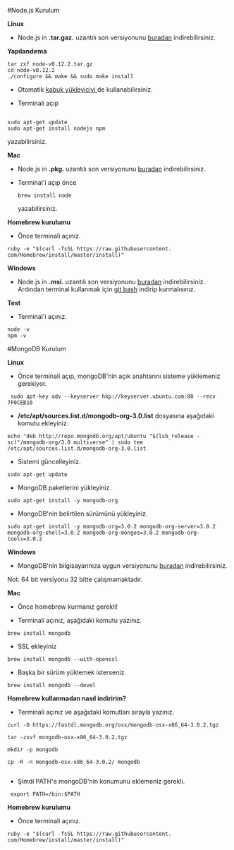 

#Node.js Kurulum

**Linux**


* Node.js in **.tar.gaz.** uzantılı son versiyonunu [buradan](https://nodejs.org/download/)    indirebilirsiniz.

**Yapılandırma**
<pre><code>tar zxf node-v0.12.2.tar.gz
cd node-v0.12.2
./configure && make && sudo make install</code></pre>


*  Otomatik [kabuk yükleyiciyi ](https://github.com/taaem/nodejs-linux-installer/releases) de kullanabilirsiniz. 


* Terminali açıp 
<pre><code>
sudo apt-get update
sudo apt-get install nodejs npm</code></pre> 
yazabilirsiniz.

**Mac**


* Node.js in **.pkg.** uzantılı son versiyonunu [buradan](https://nodejs.org/download/)    indirebilirsiniz.

* Terminal'i açıp önce <pre><code>brew install node</code></pre> yazabilirsiniz.


**Homebrew kurulumu**

* Önce terminali açınız.

<pre><code>ruby -e "$(curl -fsSL https://raw.githubusercontent.
com/Homebrew/install/master/install)"</code></pre>



**Windows**

* Node.js in **.msi.** uzantılı son versiyonunu [buradan](https://nodejs.org/download/) indirebilirsiniz.
Ardından terminal kullanmak için [git bash](http://git-scm.com/) indirip kurmalısınız.



**Test**

* Terminal'i açınız.
<pre><code>node -v 
npm -v </code></pre>





#MongoDB Kurulum

**Linux**

* Önce terminali açıp, mongoDB'nin açık anahtarını sisteme yüklemeniz gerekiyor.

<pre><code> sudo apt-key adv --keyserver hkp://keyserver.ubuntu.com:80 --recv 7F0CEB10
</code></pre>

* **/etc/apt/sources.list.d/mongodb-org-3.0.list** dosyasına aşağıdaki komutu ekleyiniz.

<pre><code>echo "deb http://repo.mongodb.org/apt/ubuntu "$(lsb_release -sc)"/mongodb-org/3.0 multiverse" | sudo tee /etc/apt/sources.list.d/mongodb-org-3.0.list
</code></pre> 

* Sistemi güncelleyiniz.

<pre><code>sudo apt-get update
</code></pre>

* MongoDB paketlerini yükleyiniz.

<pre><code>sudo apt-get install -y mongodb-org
</code></pre>

* MongoDB'nin belirtilen sürümünü yükleyiniz.

<pre><code>sudo apt-get install -y mongodb-org=3.0.2 mongodb-org-server=3.0.2 mongodb-org-shell=3.0.2 mongodb-org-mongos=3.0.2 mongodb-org-tools=3.0.2
</code></pre>

**Windows**

* MongoDB'nin bilgisayarınıza uygun versiyonunu [buradan](http://www.mongodb.org/downloads) indirebilirsiniz.

Not: 64 bit versiyonu 32 bitte çalışmamaktadır.


**Mac**

* Önce homebrew kurmanız gerekli!

* Terminali açınız, aşağıdaki komutu yazınız.

<pre><code>brew install mongodb
</code></pre>

* SSL ekleyiniz

<pre><code>brew install mongodb --with-openssl
</code></pre>

* Başka bir sürüm yüklemek isterseniz

<pre><code>brew install mongodb --devel
</code></pre>

**Homebrew kullanmadan nasıl indiririm?**

* Terminali açınız ve aşağıdaki komutları sırayla yazınız.

<pre><code>curl -O https://fastdl.mongodb.org/osx/mongodb-osx-x86_64-3.0.2.tgz

tar -zxvf mongodb-osx-x86_64-3.0.2.tgz

mkdir -p mongodb

cp -R -n mongodb-osx-x86_64-3.0.2/ mongodb

</code></pre>

* Şimdi PATH'e mongoDB'nin konumunu eklemeniz gerekli.

<pre><code> export PATH=<mongodb-install-directory>/bin:$PATH
</code></pre>


**Homebrew kurulumu**

* Önce terminali açınız.

<pre><code>ruby -e "$(curl -fsSL https://raw.githubusercontent.
com/Homebrew/install/master/install)"</code></pre>








